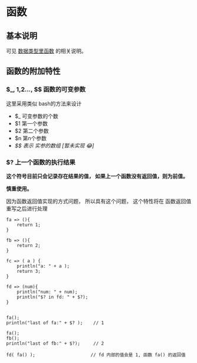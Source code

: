 # 函数



## 基本说明

可见  [数据类型里函数](datatypes#han-shu-lambda-biao-da-shi) 的相关说明。



## 函数的附加特性



### \$_, $1,$2...,  $$    函数的可变参数

这里采用类似 bash的方法来设计

- $_   可变参数的个数
- $1   第一个参数
- $2   第二个参数
- $n   第n个参数
- *$$  表示 实参的数组  [暂未实现 :joy:]*



### $?  上一个函数的执行结果

**这个符号目前只会记录存在结果的值， 如果上一个函数没有返回值，则为前值。**

**慎重使用。**

因为函数返回值实现的方式问题， 所以具有这个问题， 这个特性将在 函数返回值重写之后进行处理

```
fa => (){
	return 1;
}

fb => (){
	return 2;
}

fc => ( a ) {
	println("a: " + a );
	return 3;
}

fd => (num){
	println("num: " + num);
	println("$? in fd: " + $?);
}


fa();
println("last of fa:" + $? );    // 1

fa();
fb();
println("last of fb:" + $?);     // 2

fd( fa() );                     // fd 内部的值会是 1, 函数 fa() 的返回值

```

